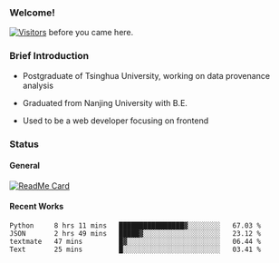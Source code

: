 ### Welcome!

[![Visitors](https://visitor-badge.laobi.icu/badge?page_id=HermitSun.HermitSun)]() before you came here.

### Brief Introduction

- Postgraduate of Tsinghua University, working on data provenance analysis

- Graduated from Nanjing University with B.E.

- Used to be a web developer focusing on frontend

### Status

#### General

[![ReadMe Card](https://github-readme-stats.hermitsun.vercel.app/api?username=HermitSun&count_private=true&show_icons=true)]()

#### Recent Works

<!--START_SECTION:waka-->
```text
Python     8 hrs 11 mins   ████████████████▓░░░░░░░░   67.03 % 
JSON       2 hrs 49 mins   █████▓░░░░░░░░░░░░░░░░░░░   23.12 % 
textmate   47 mins         █▓░░░░░░░░░░░░░░░░░░░░░░░   06.44 % 
Text       25 mins         █░░░░░░░░░░░░░░░░░░░░░░░░   03.41 % 
```
<!--END_SECTION:waka-->
